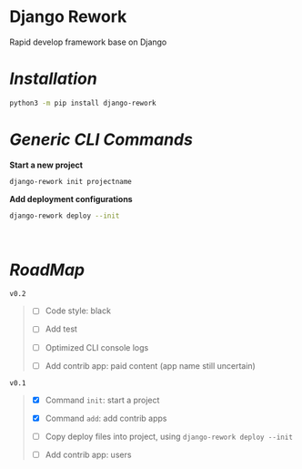 # Django Rework

Rapid develop framework base on Django

# _Installation_

```bash
python3 -m pip install django-rework
```

# _Generic CLI Commands_

**Start a new project**

```bash
django-rework init projectname
```

**Add deployment configurations**

```bash
django-rework deploy --init
```

<br>

# _RoadMap_

`v0.2`

> - [ ] Code style: black
>
> - [ ] Add test
>
> - [ ] Optimized CLI console logs
>
> - [ ] Add contrib app: paid content (app name still uncertain)
>

`v0.1`

> - [x] Command `init`: start a project
>
> - [x] Command `add`: add contrib apps
>
> - [ ] Copy deploy files into project, using `django-rework deploy --init`
>
> - [ ] Add contrib app: users
